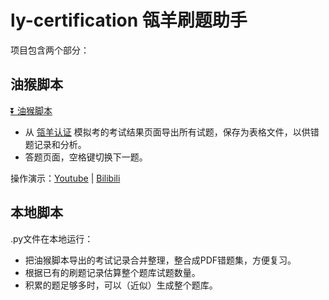 # ly-certification 瓴羊刷题助手

项目包含两个部分：

## 油猴脚本

[⏬ 油猴脚本](https://greasyfork.org/en/scripts/522657-%E7%93%B4%E7%BE%8A%E5%88%B7%E9%A2%98%E5%8A%A9%E6%89%8B)

- 从 [瓴羊认证](https://cert.lydaas.com/cert-ly-online/certification) 模拟考的考试结果页面导出所有试题，保存为表格文件，以供错题记录和分析。
- 答题页面，空格键切换下一题。

操作演示：[Youtube](https://youtu.be/cj5g2tmWmlg) | [Bilibili](https://www.bilibili.com/video/BV1ng61YNEFw/?share_source=copy_web&vd_source=f798a3fc4cecc541856bed48b800e237)

## 本地脚本

.py文件在本地运行：

- 把油猴脚本导出的考试记录合并整理，整合成PDF错题集，方便复习。
- 根据已有的刷题记录估算整个题库试题数量。
- 积累的题足够多时，可以（近似）生成整个题库。